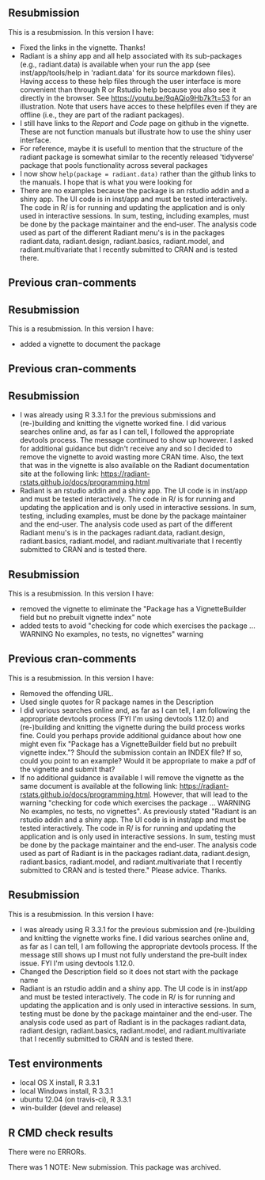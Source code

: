 ## Resubmission

This is a resubmission. In this version I have:

* Fixed the links in the vignette. Thanks!
* Radiant is a shiny app and all help associated with its sub-packages (e.g., radiant.data) is available when your run the app (see inst/app/tools/help in 'radiant.data' for its source markdown files). Having access to these help files through the user interface is more convenient than through R or Rstudio help because you also see it directly in the browser. See https://youtu.be/9qAQio9Hb7k?t=53 for an illustration. Note that users have acces to these helpfiles even if they are offline (i.e., they are part of the radiant packages).
* I still have links to the _Report_ and _Code_ page on github in the vignette. These are not function manuals but illustrate how to use the shiny user interface.
* For reference, maybe it is usefull to mention that the structure of the radiant package is somewhat similar to the recently released 'tidyverse' package that pools functionality across several packages
* I now show `help(package = radiant.data)` rather than the github links to the manuals. I hope that is what you were looking for
* There are no examples because the package is an rstudio addin and a shiny app. The UI code is in inst/app and must be tested interactively. The code in R/ is for running and updating the application and is only used in interactive sessions. In sum, testing, including examples, must be done by the package maintainer and the end-user. The analysis code used as part of the different Radiant menu's is in the packages radiant.data, radiant.design, radiant.basics, radiant.model, and radiant.multivariate that I recently submitted to CRAN and is tested there.

## Previous cran-comments

## Resubmission

This is a resubmission. In this version I have:

* added a vignette to document the package

## Previous cran-comments

## Resubmission

* I was already using R 3.3.1 for the previous submissions and (re-)building and knitting the vignette worked fine. I did various searches online and, as far as I can tell, I followed the appropriate devtools process. The message continued to show up however. I asked for additional guidance but didn't receive any and so I decided to remove the vignette to avoid wasting more CRAN time. Also, the text that was in the vignette is also available on the Radiant documentation site at the following link: https://radiant-rstats.github.io/docs/programming.html
* Radiant is an rstudio addin and a shiny app. The UI code is in inst/app and must be tested interactively. The code in R/ is for running and updating the application and is only used in interactive sessions. In sum, testing, including examples, must be done by the package maintainer and the end-user. The analysis code used as part of the different Radiant menu's is in the packages radiant.data, radiant.design, radiant.basics, radiant.model, and radiant.multivariate that I recently submitted to CRAN and is tested there.

## Resubmission

This is a resubmission. In this version I have:

* removed the vignette to eliminate the "Package has a VignetteBuilder field but no prebuilt vignette index" note
* added tests to avoid "checking for code which exercises the package ... WARNING No examples, no tests, no vignettes" warning

## Previous cran-comments

This is a resubmission. In this version I have:

* Removed the offending URL.
* Used single quotes for R package names in the Description
* I did various searches online and, as far as I can tell, I am following the appropriate devtools process (FYI I'm using devtools 1.12.0) and (re-)building and knitting the vignette during the build process works fine. Could you perhaps provide additional guidance about how one might even fix "Package has a VignetteBuilder field but no prebuilt vignette index."? Should the submission contain an INDEX file? If so, could you point to an example? Would it be appropriate to make a pdf of the vignette and submit that?
* If no additional guidance is available I will remove the vignette as the same document is available at the following link:
https://radiant-rstats.github.io/docs/programming.html. However, that will lead to the warning "checking for code which exercises the package ... WARNING No examples, no tests, no vignettes". As previously stated "Radiant is an rstudio addin and a shiny app. The UI code is in inst/app and must be tested interactively. The code in R/ is for running and updating the application and is only used in interactive sessions. In sum, testing must be done by the package maintainer and the end-user. The analysis code used as part of Radiant is in the packages radiant.data, radiant.design, radiant.basics, radiant.model, and radiant.multivariate that I recently submitted to CRAN and is tested there." Please advice. Thanks.



## Resubmission

This is a resubmission. In this version I have:

* I was already using R 3.3.1 for the previous submission and (re-)building and knitting the vignette works fine. I did various searches online and, as far as I can tell, I am following the appropriate devtools process. If the message still shows up I must not fully understand the pre-built index issue. FYI I'm using devtools 1.12.0.
* Changed the Description field so it does not start with the package name
* Radiant is an rstudio addin and a shiny app. The UI code is in inst/app and must be tested interactively. The code in R/ is for running and updating the application and is only used in interactive sessions. In sum, testing must be done by the package maintainer and the end-user. The analysis code used as part of Radiant is in the packages radiant.data, radiant.design, radiant.basics, radiant.model, and radiant.multivariate that I recently submitted to CRAN and is tested there.

## Test environments
* local OS X install, R 3.3.1
* local Windows install, R 3.3.1
* ubuntu 12.04 (on travis-ci), R 3.3.1
* win-builder (devel and release)

## R CMD check results
There were no ERRORs.

There was 1 NOTE: New submission. This package was archived.
